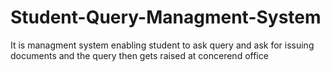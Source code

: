 # Student-Query-Managment-System
It is managment system enabling student to ask query and ask for issuing documents and the query then gets raised at concerend office

